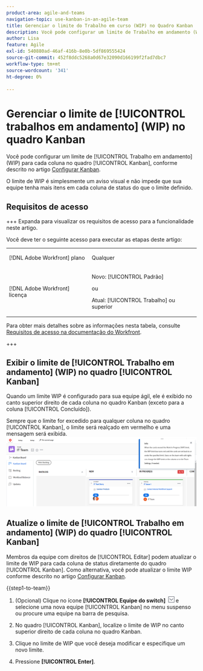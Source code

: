```yaml
---
product-area: agile-and-teams
navigation-topic: use-kanban-in-an-agile-team
title: Gerenciar o limite do Trabalho em curso (WIP) no Quadro Kanban
description: Você pode configurar um limite de Trabalho em andamento (WIP) para cada coluna no quadro Kanban. O limite de WIP é simplesmente um aviso visual e não impede que sua equipe tenha mais itens em cada coluna de status do que o limite definido.
author: Lisa
feature: Agile
exl-id: 540880ad-46af-416b-8e0b-5df869555424
source-git-commit: 452f8ddc5268a0d67e32090d166199f2fad7dbc7
workflow-type: tm+mt
source-wordcount: '341'
ht-degree: 0%

---
```


# Gerenciar o limite de [!UICONTROL trabalhos em andamento] (WIP) no quadro Kanban

Você pode configurar um limite de [!UICONTROL Trabalho em andamento] (WIP) para cada coluna no quadro [!UICONTROL Kanban], conforme descrito no artigo [Configurar Kanban](../../agile/get-started-with-agile-in-workfront/configure-kanban.md).

O limite de WIP é simplesmente um aviso visual e não impede que sua equipe tenha mais itens em cada coluna de status do que o limite definido.

## Requisitos de acesso

+++ Expanda para visualizar os requisitos de acesso para a funcionalidade neste artigo.

Você deve ter o seguinte acesso para executar as etapas deste artigo:

<table style="table-layout:auto"> 
 <col> 
 </col> 
 <col> 
 </col> 
 <tbody> 
  <tr> 
   <td role="rowheader">[!DNL Adobe Workfront] plano</td> 
   <td> <p>Qualquer</p> </td> 
  </tr> 
  <tr> 
   <td role="rowheader">[!DNL Adobe Workfront] licença</td> 
   <td> <p>Novo: [!UICONTROL Padrão]</p> 
   ou
   <p>Atual: [!UICONTROL Trabalho] ou superior</p> </td> 
  </tr>
 </tbody> 
</table>

Para obter mais detalhes sobre as informações nesta tabela, consulte [Requisitos de acesso na documentação do Workfront](/help/quicksilver/administration-and-setup/add-users/access-levels-and-object-permissions/access-level-requirements-in-documentation.md).

+++

## Exibir o limite de [!UICONTROL Trabalho em andamento] (WIP) no quadro [!UICONTROL Kanban]

Quando um limite WIP é configurado para sua equipe ágil, ele é exibido no canto superior direito de cada coluna no quadro Kanban (exceto para a coluna [!UICONTROL Concluído]).

Sempre que o limite for excedido para qualquer coluna no quadro [!UICONTROL Kanban], o limite será realçado em vermelho e uma mensagem será exibida.
![Limite de WIP](assets/kanban-wip.png)

## Atualize o limite de [!UICONTROL Trabalho em andamento] (WIP) do quadro [!UICONTROL Kanban]

Membros da equipe com direitos de [!UICONTROL Editar] podem atualizar o limite de WIP para cada coluna de status diretamente do quadro [!UICONTROL Kanban]. Como alternativa, você pode atualizar o limite WIP conforme descrito no artigo [Configurar Kanban](../../agile/get-started-with-agile-in-workfront/configure-kanban.md).

{{step1-to-team}}

1. (Opcional) Clique no ícone **[!UICONTROL Equipe do switch]** ![Ícone da equipe do switch](assets/switch-team-icon.png) e selecione uma nova equipe [!UICONTROL Kanban] no menu suspenso ou procure uma equipe na barra de pesquisa.

1. No quadro [!UICONTROL Kanban], localize o limite de WIP no canto superior direito de cada coluna no quadro Kanban.
1. Clique no limite de WIP que você deseja modificar e especifique um novo limite.
1. Pressione **[!UICONTROL Enter]**.
